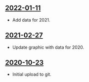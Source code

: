 ## [2022-01-11](https://github.com/faktaoklimatu/graphics/blob/43c0f7ca5fed3c3d04ac44b3b9d634d27b97cd8f/data-visualization/climate-indicators/czechia/monthly-average-temperature-in-czechia/cs-teplota-cr-mesice.ai)

- Add data for 2021.

## [2021-02-27](https://github.com/faktaoklimatu/graphics/blob/adefb31b63777cf27201c761c1f134d9d4c3ba09/data-visualization/climate-indicators/czechia/monthly-average-temperature-in-czechia/cs-teplota-cr-mesice.ai)

- Update graphic with data for 2020.

## [2020-10-23](https://github.com/faktaoklimatu/graphics/blob/b253427fcc97a23462362b3a7615fba73ef8dc32/Data%20visualization/Climate%20indicators/Czechia/Monthly%20average%20temperature%20in%20Czechia/cs-teplota-cr-mesice.ai)

- Initial upload to git.

